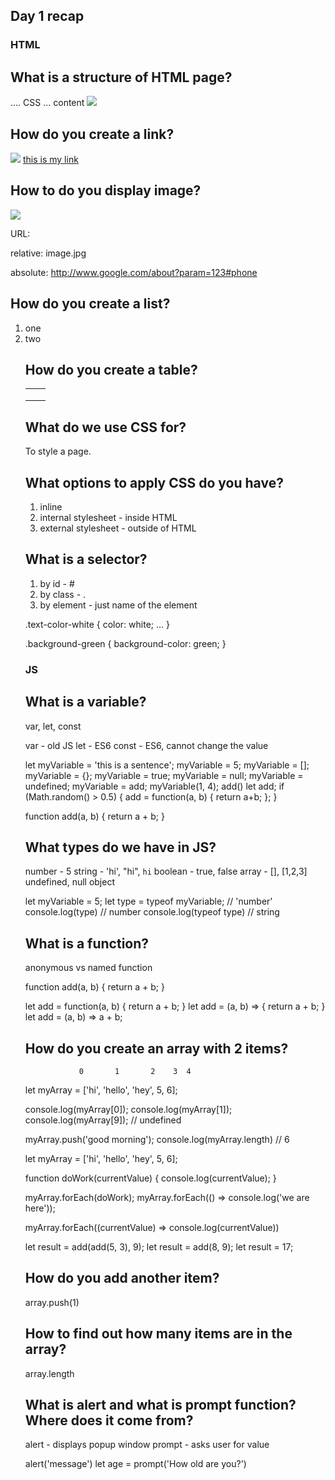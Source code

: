 
## Day 1 recap

### HTML

## What is a structure of HTML page?

<html>
  <head>
    <title>title of the window</title>
    <styles>
      .... CSS
    </styles>
    <script>
    </script>
  </head>
  <body>
    ... content
    <img src="image.jpeg">
  </body>
</html>



## How do you create a link?

<img src="URL">
<a href="URL" target="_blank">this is my link</a>









## How to do you display image?

<img src="URL">


URL:

relative:
image.jpg

absolute:
http://www.google.com/about?param=123#phone










## How do you create a list?

<ol>
  <li>one</li>
  <li>two</li>
</ol>
<ul>










## How do you create a table?

<table>
  <tr>
    <td></td>
    <td></td>
  </tr>
  <tr>
    <td></td>
  </tr>
  <tr>
    <td></td>
    <td></td>
  </tr>
</table>




## What do we use CSS for?

To style a page.












## What options to apply CSS do you have?

1) inline
2) internal stylesheet - inside HTML
3) external stylesheet - outside of HTML











## What is a selector?

1) by id - #
2) by class - .
3) by element - just name of the element

.text-color-white {
  color: white;
  ...
}

.background-green {
  background-color: green;
}

<p class="text-color-white background-green">
</p>












### JS

## What is a variable?

var, let, const

var - old JS
let - ES6
const - ES6, cannot change the value

let myVariable = 'this is a sentence';
myVariable = 5;
myVariable = [];
myVariable = {};
myVariable = true;
myVariable = null;
myVariable = undefined;
myVariable = add;
myVariable(1, 4);
add()
let add;
if (Math.random() > 0.5) {
  add = function(a, b) {
    return a+b;
  };
}

function add(a, b) {
  return a + b;
}









## What types do we have in JS?

number - 5
string - 'hi', "hi", `hi`
boolean - true, false
array - [], [1,2,3]
undefined, null
object

let myVariable = 5;
let type = typeof myVariable; // 'number'
console.log(type) // number
console.log(typeof type) // string











## What is a function?

anonymous vs named function

function add(a, b) {
  return a + b;
}

let add = function(a, b) {
  return a + b;
}
let add = (a, b) => {
  return a + b;
}
let add = (a, b) => a + b;











## How do you create an array with 2 items?
                0       1       2    3  4
let myArray = ['hi', 'hello', 'hey', 5, 6];

console.log(myArray[0]);
console.log(myArray[1]);
console.log(myArray[9]); // undefined

myArray.push('good morning');
console.log(myArray.length) // 6

let myArray = ['hi', 'hello', 'hey', 5, 6];

function doWork(currentValue) {
  console.log(currentValue);
}

myArray.forEach(doWork);
myArray.forEach(() => console.log('we are here'));

myArray.forEach((currentValue) => console.log(currentValue))

let result = add(add(5, 3), 9);
let result = add(8, 9);
let result = 17;







## How do you add another item?

array.push(1)








## How to find out how many items are in the array?

array.length









## What is alert and what is prompt function? Where does it come from?

alert - displays popup window
prompt - asks user for value

alert('message')
let age = prompt('How old are you?')

